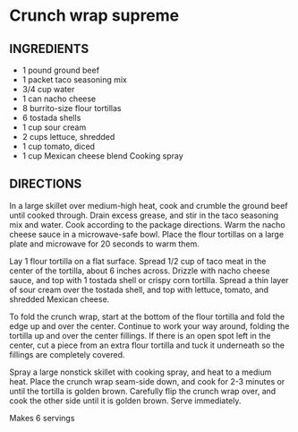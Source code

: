 # Crunch wrap supreme

## INGREDIENTS

* 1 pound ground beef
* 1 packet taco seasoning mix
* 3/4 cup water
* 1 can nacho cheese
* 8 burrito-size flour tortillas
* 6 tostada shells
* 1 cup sour cream
* 2 cups lettuce, shredded
* 1 cup tomato, diced
* 1 cup Mexican cheese blend Cooking spray

## DIRECTIONS

In a large skillet over medium-high heat, cook and crumble the ground beef until cooked through. Drain excess grease, and stir in the taco seasoning mix and water. Cook according to the package directions. Warm the nacho cheese sauce in a microwave-safe bowl. Place the flour tortillas on a large plate and microwave for 20 seconds to warm them.

Lay 1 flour tortilla on a flat surface. Spread 1/2 cup of taco meat in the center of the tortilla, about 6 inches across. Drizzle with nacho cheese sauce, and top with 1 tostada shell or crispy corn tortilla. Spread a thin layer of sour cream over the tostada shell, and top with lettuce, tomato, and shredded Mexican cheese.

To fold the crunch wrap, start at the bottom of the flour tortilla and fold the edge up and over the center. Continue to work your way around, folding the tortilla up and over the center fillings. If there is an open spot left in the center, cut a piece from an extra flour tortilla and tuck it underneath so the fillings are completely covered.

Spray a large nonstick skillet with cooking spray, and heat to a medium heat. Place the crunch wrap seam-side down, and cook for 2-3 minutes or until the tortilla is golden brown. Carefully flip the crunch wrap over, and cook the other side until it is golden brown. Serve immediately.

Makes 6 servings
